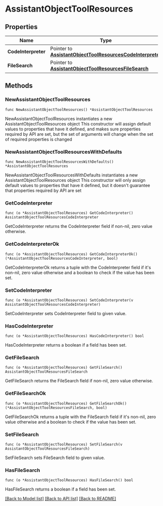 # AssistantObjectToolResources

## Properties

Name | Type | Description | Notes
------------ | ------------- | ------------- | -------------
**CodeInterpreter** | Pointer to [**AssistantObjectToolResourcesCodeInterpreter**](AssistantObjectToolResourcesCodeInterpreter.md) |  | [optional] 
**FileSearch** | Pointer to [**AssistantObjectToolResourcesFileSearch**](AssistantObjectToolResourcesFileSearch.md) |  | [optional] 

## Methods

### NewAssistantObjectToolResources

`func NewAssistantObjectToolResources() *AssistantObjectToolResources`

NewAssistantObjectToolResources instantiates a new AssistantObjectToolResources object
This constructor will assign default values to properties that have it defined,
and makes sure properties required by API are set, but the set of arguments
will change when the set of required properties is changed

### NewAssistantObjectToolResourcesWithDefaults

`func NewAssistantObjectToolResourcesWithDefaults() *AssistantObjectToolResources`

NewAssistantObjectToolResourcesWithDefaults instantiates a new AssistantObjectToolResources object
This constructor will only assign default values to properties that have it defined,
but it doesn't guarantee that properties required by API are set

### GetCodeInterpreter

`func (o *AssistantObjectToolResources) GetCodeInterpreter() AssistantObjectToolResourcesCodeInterpreter`

GetCodeInterpreter returns the CodeInterpreter field if non-nil, zero value otherwise.

### GetCodeInterpreterOk

`func (o *AssistantObjectToolResources) GetCodeInterpreterOk() (*AssistantObjectToolResourcesCodeInterpreter, bool)`

GetCodeInterpreterOk returns a tuple with the CodeInterpreter field if it's non-nil, zero value otherwise
and a boolean to check if the value has been set.

### SetCodeInterpreter

`func (o *AssistantObjectToolResources) SetCodeInterpreter(v AssistantObjectToolResourcesCodeInterpreter)`

SetCodeInterpreter sets CodeInterpreter field to given value.

### HasCodeInterpreter

`func (o *AssistantObjectToolResources) HasCodeInterpreter() bool`

HasCodeInterpreter returns a boolean if a field has been set.

### GetFileSearch

`func (o *AssistantObjectToolResources) GetFileSearch() AssistantObjectToolResourcesFileSearch`

GetFileSearch returns the FileSearch field if non-nil, zero value otherwise.

### GetFileSearchOk

`func (o *AssistantObjectToolResources) GetFileSearchOk() (*AssistantObjectToolResourcesFileSearch, bool)`

GetFileSearchOk returns a tuple with the FileSearch field if it's non-nil, zero value otherwise
and a boolean to check if the value has been set.

### SetFileSearch

`func (o *AssistantObjectToolResources) SetFileSearch(v AssistantObjectToolResourcesFileSearch)`

SetFileSearch sets FileSearch field to given value.

### HasFileSearch

`func (o *AssistantObjectToolResources) HasFileSearch() bool`

HasFileSearch returns a boolean if a field has been set.


[[Back to Model list]](../README.md#documentation-for-models) [[Back to API list]](../README.md#documentation-for-api-endpoints) [[Back to README]](../README.md)


